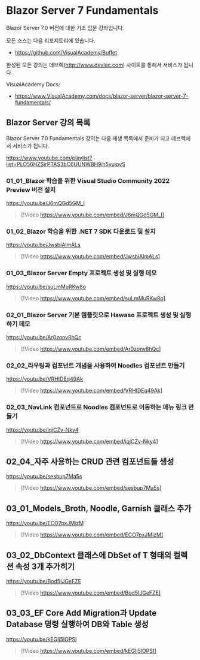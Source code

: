 # Blazor Server 7 Fundamentals

Blazor Server 7.0 버전에 대한 기초 입문 강좌입니다.

모든 소스는 다음 리포지토리에 있습니다. 

* https://github.com/VisualAcademy/Buffet

완성된 모든 강의는 데브렉(http://www.devlec.com) 사이트를 통해서 서비스가 됩니다. 

VisualAcademy Docs: 

* https://www.VisualAcademy.com/docs/blazor-server/blazor-server-7-fundamentals/

## Blazor Server 강의 목록

Blazor Server 7.0 Fundamentals 강의는 다음 재생 목록에서 준비가 되고 데브렉에서 서비스가 됩니다.

https://www.youtube.com/playlist?list=PLO56HZSjrPTAS3bC6UUNWBH9ih5yujpvS


### 01_01_Blazor 학습을 위한 Visual Studio Community 2022 Preview 버전 설치

https://youtu.be/J6mQGd5GM_I

> [!Video https://www.youtube.com/embed/J6mQGd5GM_I]

### 01_02_Blazor 학습을 위한 .NET 7 SDK 다운로드 및 설치

https://youtu.be/JwsbiAlmALs

> [!Video https://www.youtube.com/embed/JwsbiAlmALs]

### 01_03_Blazor Server Empty 프로젝트 생성 및 실행 데모

https://youtu.be/suLmMuRKw8o

> [!Video https://www.youtube.com/embed/suLmMuRKw8o]

### 02_01_Blazor Server 기본 템플릿으로 Hawaso 프로젝트 생성 및 실행하기 데모

https://youtu.be/Ar0zonv8hQc

> [!Video https://www.youtube.com/embed/Ar0zonv8hQc]

### 02_02_라우팅과 컴포넌트 개념을 사용하여 Noodles 컴포넌트 만들기

https://youtu.be/VRHIDEq49Ak

> [!Video https://www.youtube.com/embed/VRHIDEq49Ak]

### 02_03_NavLink 컴포넌트로 Noodles 컴포넌트로 이동하는 메뉴 링크 만들기

https://youtu.be/iqjCZv-Nky4

> [!Video https://www.youtube.com/embed/iqjCZv-Nky4]

## 02_04_자주 사용하는 CRUD 관련 컴포넌트들 생성

https://youtu.be/sesbup7Ma5s

> [!Video https://www.youtube.com/embed/sesbup7Ma5s]


## 03_01_Models_Broth, Noodle, Garnish 클래스 추가

https://youtu.be/ECO7pxJMizM

> [!Video https://www.youtube.com/embed/ECO7pxJMizM]


## 03_02_DbContext 클래스에 DbSet of T 형태의 컬렉션 속성 3개 추가히기

https://youtu.be/Bod5IJGeFZE

> [!Video https://www.youtube.com/embed/Bod5IJGeFZE]


## 03_03_EF Core Add Migration과 Update Database 명령 실행하여 DB와 Table 생성

https://youtu.be/kEGIj5IOPSI

> [!Video https://www.youtube.com/embed/kEGIj5IOPSI]







